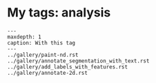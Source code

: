 # My tags: analysis

```{toctree}
---
maxdepth: 1
caption: With this tag
---
../gallery/paint-nd.rst
../gallery/annotate_segmentation_with_text.rst
../gallery/add_labels_with_features.rst
../gallery/annotate-2d.rst
```
